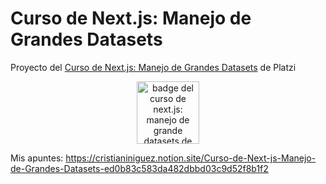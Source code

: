 # Curso de Next.js: Manejo de Grandes Datasets

Proyecto del [Curso de Next.js: Manejo de Grandes Datasets](https://platzi.com/clases/nextjs-grandes-datasets/) de Platzi

<p align=center>
  <img src="https://static.platzi.com/media/achievements/next-defe9ba8-b678-4934-a898-7be2188cdbac.png" alt="badge del curso de next.js: manejo de grande datasets de platzi" width="100">
</p>

Mis apuntes: https://cristianiniguez.notion.site/Curso-de-Next-js-Manejo-de-Grandes-Datasets-ed0b83c583da482dbbd03c9d52f8b1f2
